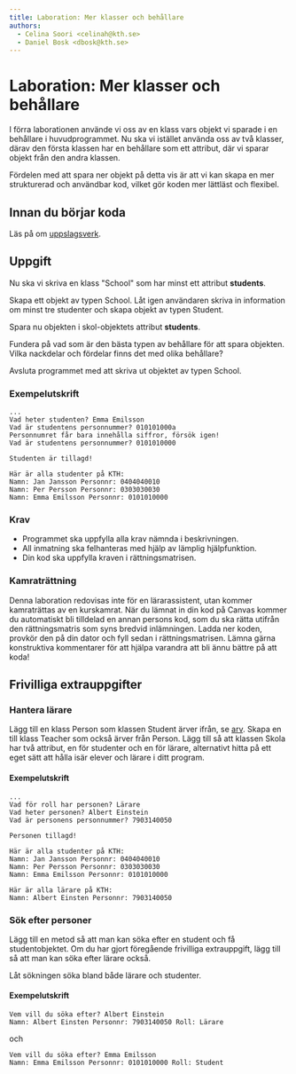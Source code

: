 ```yaml
---
title: Laboration: Mer klasser och behållare
authors:
  - Celina Soori <celinah@kth.se>
  - Daniel Bosk <dbosk@kth.se>
---
```

# Laboration: Mer klasser och behållare

I förra laborationen använde vi oss av en klass vars objekt vi sparade i en behållare i huvudprogrammet.
Nu ska vi istället använda oss av två klasser, därav den första
klassen har en behållare som ett attribut, där vi sparar objekt från
den andra klassen. 

Fördelen med att spara ner objekt på detta vis är att vi kan skapa en mer
strukturerad och användbar kod, vilket gör koden mer lättläst och flexibel.

## Innan du börjar koda

Läs på om [uppslagsverk][uppslagsverk].

[uppslagsverk]: https://docs.python.org/3/tutorial/datastructures.html#dictionaries

## Uppgift

Nu ska vi skriva en klass "School" som har minst ett attribut __students__. 

Skapa ett objekt av typen School. Låt igen användaren skriva in information om 
minst tre studenter och skapa objekt av typen Student. 

Spara nu objekten i skol-objektets attribut __students__. 

Fundera på vad som är den bästa typen av behållare för att spara objekten. 
Vilka nackdelar och fördelar finns det med olika behållare?

Avsluta programmet med att skriva ut objektet av typen School.

### Exempelutskrift

```
...
Vad heter studenten? Emma Emilsson
Vad är studentens personnummer? 010101000a
Personnumret får bara innehålla siffror, försök igen!
Vad är studentens personnummer? 0101010000

Studenten är tillagd!

Här är alla studenter på KTH:
Namn: Jan Jansson Personnr: 0404040010
Namn: Per Persson Personnr: 0303030030
Namn: Emma Emilsson Personnr: 0101010000
```

### Krav

* Programmet ska uppfylla alla krav nämnda i beskrivningen.
* All inmatning ska felhanteras med hjälp av lämplig hjälpfunktion.
* Din kod ska uppfylla kraven i rättningsmatrisen.

### Kamraträttning

Denna laboration redovisas inte för en lärarassistent, utan kommer kamraträttas av en kurskamrat. När du lämnat in din kod på Canvas kommer du automatiskt bli tilldelad en annan persons kod, som du ska rätta utifrån den rättningsmatris som syns bredvid inlämningen. Ladda ner koden, provkör den på din dator och fyll sedan i rättningsmatrisen. Lämna gärna konstruktiva kommentarer för att hjälpa varandra att bli ännu bättre på att koda!

## Frivilliga extrauppgifter

### Hantera lärare

Lägg till en klass Person som klassen Student ärver ifrån, se [arv][arv]. 
Skapa en till klass Teacher som också ärver från Person. Lägg till så att
klassen Skola har två attribut, en för studenter och en för lärare, alternativt
hitta på ett eget sätt att hålla isär elever och lärare i ditt program. 

[arv]: https://docs.python.org/3/tutorial/classes.html#inheritance

#### Exempelutskrift

```
...
Vad för roll har personen? Lärare
Vad heter personen? Albert Einstein
Vad är personens personnummer? 7903140050

Personen tillagd!

Här är alla studenter på KTH:
Namn: Jan Jansson Personnr: 0404040010
Namn: Per Persson Personnr: 0303030030
Namn: Emma Emilsson Personnr: 0101010000

Här är alla lärare på KTH:
Namn: Albert Einsten Personnr: 7903140050

```

### Sök efter personer

Lägg till en metod så att man kan söka efter en student och få studentobjektet.
Om du har gjort föregående frivilliga extrauppgift, lägg till så att man kan 
söka efter lärare också.

Låt sökningen söka bland både lärare och studenter.

#### Exempelutskrift

```
Vem vill du söka efter? Albert Einstein
Namn: Albert Einsten Personnr: 7903140050 Roll: Lärare
```

och

```
Vem vill du söka efter? Emma Emilsson
Namn: Emma Emilsson Personnr: 0101010000 Roll: Student
```
